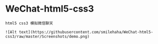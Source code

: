 # WeChat-html5-css3

	html5 css3 模拟微信聊天

	![Alt text](https://githubusercontent.com/smilehaha/WeChat-html5-css3/raw/master/Screenshots/demo.png)
